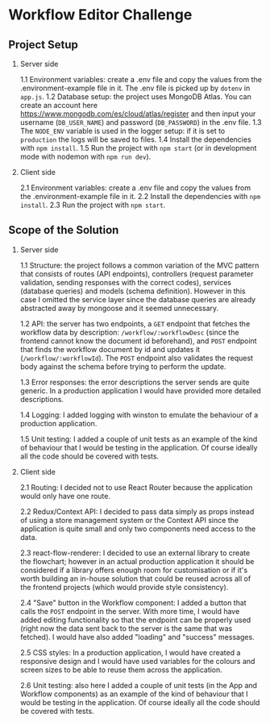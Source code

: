 # Workflow Editor Challenge

## Project Setup

1. Server side

    1.1 Environment variables: create a .env file and copy the values from the .environment-example file in it. The .env file is picked up by `dotenv` in `app.js`.
    1.2 Database setup: the project uses MongoDB Atlas. You can create an account here https://www.mongodb.com/es/cloud/atlas/register and then input your username (`DB_USER_NAME`) and password (`DB_PASSWORD`) in the .env file.
    1.3 The `NODE_ENV` variable is used in the logger setup: if it is set to `production` the logs will be saved to files.
    1.4 Install the dependencies with `npm install`.
    1.5 Run the project with `npm start` (or in development mode with nodemon with `npm run dev`).

2. Client side

    2.1 Environment variables: create a .env file and copy the values from the .environment-example file in it.
    2.2 Install the dependencies with `npm install`.
    2.3 Run the project with `npm start`.


## Scope of the Solution

1. Server side

    1.1 Structure: the project follows a common variation of the MVC pattern that consists of routes (API endpoints), controllers (request parameter validation, sending responses with the correct codes), services (database queries) and models (schema definition). However in this case I omitted the service layer since the database queries are already abstracted away by mongoose and it seemed unnecessary.

    1.2 API: the server has two endpoints, a `GET` endpoint that fetches the workflow data by description: `/workflow/:workflowDesc` (since the frontend cannot know the document id beforehand), and `POST` endpoint that finds the workflow document by id and updates it (`/workflow/:workflowId`). The `POST` endpoint also validates the request body against the schema before trying to perform the update.

    1.3 Error responses: the error descriptions the server sends are quite generic. In a production application I would have provided more detailed descriptions.

    1.4 Logging: I added logging with winston to emulate the behaviour of a production application. 

    1.5 Unit testing: I added a couple of unit tests as an example of the kind of behaviour that I would be testing in the application. Of course ideally all the code should be covered with tests.


2. Client side

    2.1 Routing: I decided not to use React Router because the application would only have one route.

    2.2 Redux/Context API: I decided to pass data simply as props instead of using a store management system or the Context API since the application is quite small and only two components need access to the data.

    2.3 react-flow-renderer: I decided to use an external library to create the flowchart; however in an actual production application it should be considered if a library offers enough room for customisation or if it's worth building an in-house solution that could be reused across all of the frontend projects (which would provide style consistency).

    2.4 "Save" button in the Workflow component: I added a button that calls the `POST` endpoint in the server. With more time, I would have added editing functionality so that the endpoint can be properly used (right now the data sent back to the server is the same that was fetched). I would have also added "loading" and "success" messages.

    2.5 CSS styles: In a production application, I would have created a responsive design and I would have used variables for the colours and screen sizes to be able to reuse them across the application. 

    2.6 Unit testing: also here I added a couple of unit tests (in the App and Workflow components) as an example of the kind of behaviour that I would be testing in the application. Of course ideally all the code should be covered with tests.

